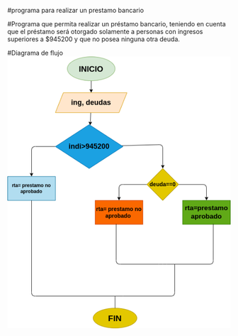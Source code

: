#programa para realizar un prestamo bancario

#Programa que permita realizar un préstamo bancario, teniendo en cuenta que el préstamo será otorgado
solamente a personas con ingresos superiores a $945200 y que no posea ninguna otra deuda.

#Diagrama de flujo
![Diagrama de flujo](diagrama.png "Diagrama de flujo")